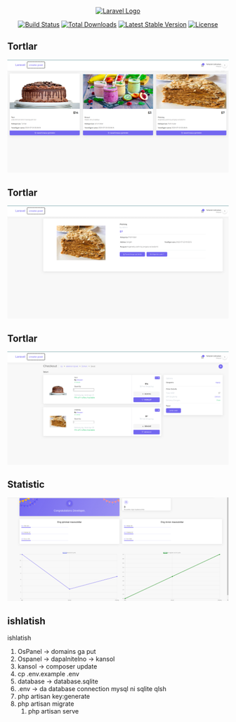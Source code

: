<p align="center"><a href="https://laravel.com" target="_blank"><img src="https://raw.githubusercontent.com/laravel/art/master/logo-lockup/5%20SVG/2%20CMYK/1%20Full%20Color/laravel-logolockup-cmyk-red.svg" width="400" alt="Laravel Logo"></a></p>

<p align="center">
<a href="https://github.com/laravel/framework/actions"><img src="https://github.com/laravel/framework/workflows/tests/badge.svg" alt="Build Status"></a>
<a href="https://packagist.org/packages/laravel/framework"><img src="https://img.shields.io/packagist/dt/laravel/framework" alt="Total Downloads"></a>
<a href="https://packagist.org/packages/laravel/framework"><img src="https://img.shields.io/packagist/v/laravel/framework" alt="Latest Stable Version"></a>
<a href="https://packagist.org/packages/laravel/framework"><img src="https://img.shields.io/packagist/l/laravel/framework" alt="License"></a>
</p>

## Tortlar
![Screen 1](./public/assets/image/../../image/img1.png)
## Tortlar
![Screen 1](./public/assets/image/../../image/img2.png)
## Tortlar
![Screen 1](./public/assets/image/../../image/img3.png)
## Statistic
![Screen 1](./public/assets/image/../../image/img4.jpg)

## ishlatish
ishlatish

1) OsPanel -> domains ga put
2) Ospanel -> dapalnitelno -> kansol
3) kansol -> composer update
4)  cp .env.example .env
5) database -> database.sqlite
6) .env -> da database connection mysql ni sqlite qlsh
7) php artisan key:generate
8) php artisan migrate 
    1)  php artisan serve

